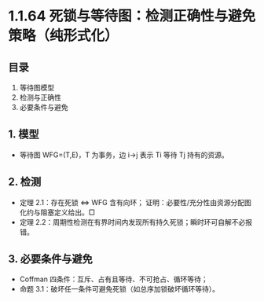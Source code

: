 # 1.1.64 死锁与等待图：检测正确性与避免策略（纯形式化）

## 目录

1. 等待图模型
2. 检测与正确性
3. 必要条件与避免

## 1. 模型

- 等待图 WFG=(T,E)，T 为事务，边 i→j 表示 Ti 等待 Tj 持有的资源。

## 2. 检测

- 定理 2.1：存在死锁 ⇔ WFG 含有向环；
  证明：必要性/充分性由资源分配图化约与阻塞定义给出。□
- 定理 2.2：周期性检测在有界时间内发现所有持久死锁；瞬时环可自解不必报错。

## 3. 必要条件与避免

- Coffman 四条件：互斥、占有且等待、不可抢占、循环等待；
- 命题 3.1：破坏任一条件可避免死锁（如总序加锁破坏循环等待）。
